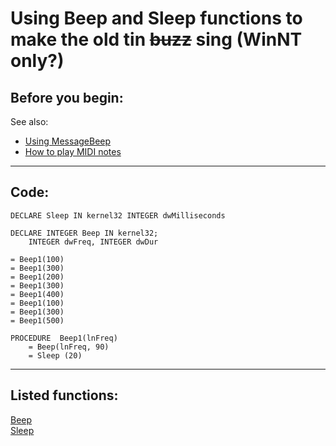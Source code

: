 
# Using Beep and Sleep functions to make the old tin <s>buzz</s> sing (WinNT only?)

## Before you begin:
See also:

* [Using MessageBeep](sample_037.md)  
* [How to play MIDI notes](sample_537.md)  
  
***  


## Code:
```foxpro  
DECLARE Sleep IN kernel32 INTEGER dwMilliseconds

DECLARE INTEGER Beep IN kernel32;
	INTEGER dwFreq, INTEGER dwDur

= Beep1(100)
= Beep1(300)
= Beep1(200)
= Beep1(300)
= Beep1(400)
= Beep1(100)
= Beep1(300)
= Beep1(500)

PROCEDURE  Beep1(lnFreq)
	= Beep(lnFreq, 90)
	= Sleep (20)  
```  
***  


## Listed functions:
[Beep](../libraries/kernel32/Beep.md)  
[Sleep](../libraries/kernel32/Sleep.md)  
